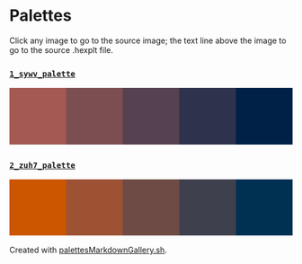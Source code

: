 # Palettes

Click any image to go to the source image; the text line above the image to go to the source .hexplt file.

### [`1_sywv_palette`](1_sywv_palette.hexplt)

[ ![1_sywv_palette.png](1_sywv_palette.png) ](1_sywv_palette.png)

### [`2_zuh7_palette`](2_zuh7_palette.hexplt)

[ ![2_zuh7_palette.png](2_zuh7_palette.png) ](2_zuh7_palette.png)

Created with [palettesMarkdownGallery.sh](https://github.com/earthbound19/_ebDev/blob/master/scripts/imgAndVideo/palettesMarkdownGallery.sh).